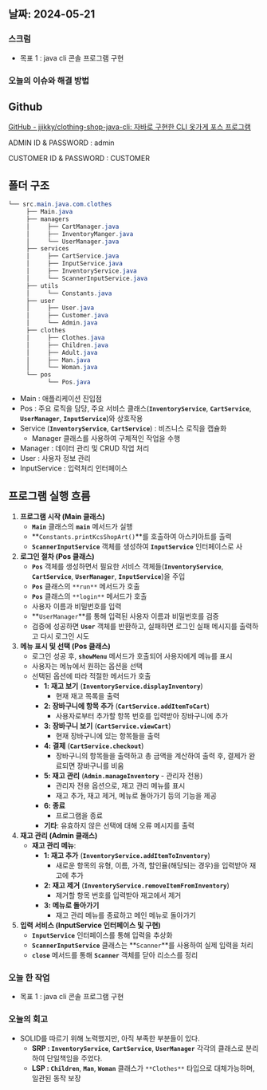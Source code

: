 ## 날짜: 2024-05-21

### 스크럼

-   목표 1 : java cli 콘솔 프로그램 구현

### 오늘의 이슈와 해결 방법

## Github

[GitHub - jjikky/clothing-shop-java-cli: 자바로 구현한 CLI 옷가게 포스 프로그램](https://github.com/jjikky/clothing-shop-java-cli)

ADMIN ID & PASSWORD : admin

CUSTOMER ID & PASSWORD : CUSTOMER

## 폴더 구조

```java
└── src.main.java.com.clothes
     ├── Main.java
     ├── managers
     │     ├── CartManager.java
     │     ├── InventoryManger.java
     │     └── UserManager.java
     ├── services
     │     ├── CartService.java
     │     ├── InputService.java
     │     ├── InventoryService.java
     │     └── ScannerInputService.java
     ├── utils
     │     └── Constants.java
     ├── user
     │     ├── User.java
     │     ├── Customer.java
     │     └── Admin.java
     ├── clothes
     │     ├── Clothes.java
     │     ├── Children.java
     │     ├── Adult.java
     │     ├── Man.java
     │     └── Woman.java
     └── pos
           └── Pos.java
```

-   Main : 애플리케이션 진입점
-   Pos : 주요 로직을 담당, 주요 서비스 클래스(**`InventoryService`**, **`CartService`**, **`UserManager`**, **`InputService`**)와 상호작용
-   Service (**`InventoryService`**, **`CartService`**) : 비즈니스 로직을 캡슐화
    -   Manager 클래스를 사용하여 구체적인 작업을 수행
-   Manager : 데이터 관리 및 CRUD 작업 처리
-   User : 사용자 정보 관리
-   InputService : 입력처리 인터페이스

## **프로그램 실행 흐름**

1. **프로그램 시작 (Main 클래스)**
    - **`Main`** 클래스의 **`main`** 메서드가 실행
    - **`Constants.printKcsShopArt()`**를 호출하여 아스키아트를 출력
    - **`ScannerInputService`** 객체를 생성하여 **`InputService`** 인터페이스로 사
2. **로그인 절차 (Pos 클래스)**
    - **`Pos`** 객체를 생성하면서 필요한 서비스 객체들(**`InventoryService`**, **`CartService`**, **`UserManager`**, **`InputService`**)을 주입
    - **`Pos`** 클래스의 `**run**` 메서드가 호출
    - **`Pos`** 클래스의 `**login**` 메서드가 호출
    - 사용자 이름과 비밀번호를 입력
    - **`UserManager`**를 통해 입력된 사용자 이름과 비밀번호를 검증
    - 검증에 성공하면 **`User`** 객체를 반환하고, 실패하면 로그인 실패 메시지를 출력하고 다시 로그인 시도
3. **메뉴 표시 및 선택 (Pos 클래스)**
    - 로그인 성공 후, **`showMenu`** 메서드가 호출되어 사용자에게 메뉴를 표시
    - 사용자는 메뉴에서 원하는 옵션을 선택
    - 선택된 옵션에 따라 적절한 메서드가 호출
        - **1: 재고 보기** (**`InventoryService.displayInventory`**)
            - 현재 재고 목록을 출력
        - **2: 장바구니에 항목 추가** (**`CartService.addItemToCart`**)
            - 사용자로부터 추가할 항목 번호를 입력받아 장바구니에 추가
        - **3: 장바구니 보기** (**`CartService.viewCart`**)
            - 현재 장바구니에 있는 항목들을 출력
        - **4: 결제** (**`CartService.checkout`**)
            - 장바구니의 항목들을 출력하고 총 금액을 계산하여 출력 후, 결제가 완료되면 장바구니를 비움
        - **5: 재고 관리** (**`Admin.manageInventory`** - 관리자 전용)
            - 관리자 전용 옵션으로, 재고 관리 메뉴를 표시
            - 재고 추가, 재고 제거, 메뉴로 돌아가기 등의 기능을 제공
        - **6: 종료**
            - 프로그램을 종료
        - **기타**: 유효하지 않은 선택에 대해 오류 메시지를 출력
4. **재고 관리 (Admin 클래스)**
    - **재고 관리 메뉴**:
        - **1: 재고 추가** (**`InventoryService.addItemToInventory`**)
            - 새로운 항목의 유형, 이름, 가격, 할인율(해당되는 경우)을 입력받아 재고에 추가
        - **2: 재고 제거** (**`InventoryService.removeItemFromInventory`**)
            - 제거할 항목 번호를 입력받아 재고에서 제거
        - **3: 메뉴로 돌아가기**
            - 재고 관리 메뉴를 종료하고 메인 메뉴로 돌아가기
5. **입력 서비스 (InputService 인터페이스 및 구현)**
    - **`InputService`** 인터페이스를 통해 입력을 추상화
    - **`ScannerInputService`** 클래스는 **`Scanner`**를 사용하여 실제 입력을 처리
    - **`close`** 메서드를 통해 **`Scanner`** 객체를 닫아 리소스를 정리

### 오늘 한 작업

-   목표 1 : java cli 콘솔 프로그램 구현

### 오늘의 회고

-   SOLID를 따르기 위해 노력했지만, 아직 부족한 부분들이 있다.
    -   **SRP : `InventoryService`**, **`CartService`**, **`UserManager`** 각각의 클래스로 분리하여 단일책임을 주었다.
    -   **LSP : `Children`**, **`Man`**, **`Woman`** 클래스가 `**Clothes**` 타입으로 대체가능하며, 일관된 동작 보장
